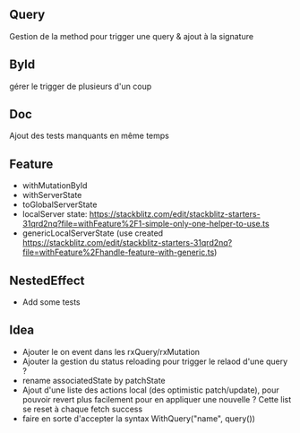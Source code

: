 ## Query

Gestion de la method pour trigger une query & ajout à la signature

## ById

gérer le trigger de plusieurs d'un coup

## Doc

Ajout des tests manquants en même temps

## Feature

- withMutationById
- withServerState
- toGlobalServerState
- localServer state: https://stackblitz.com/edit/stackblitz-starters-31qrd2nq?file=withFeature%2F1-simple-only-one-helper-to-use.ts
- genericLocalServerState (use created https://stackblitz.com/edit/stackblitz-starters-31qrd2nq?file=withFeature%2Fhandle-feature-with-generic.ts)

## NestedEffect

- Add some tests

## Idea

- Ajouter le on event dans les rxQuery/rxMutation
- Ajouter la gestion du status reloading pour trigger le relaod d'une query ?
- rename associatedState by patchState
- Ajout d'une liste des actions local (des optimistic patch/update), pour pouvoir revert plus facilement pour en appliquer une nouvelle ? Cette list se reset à chaque fetch success
- faire en sorte d'accepter la syntax WithQuery("name", query())
